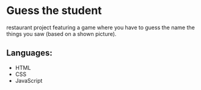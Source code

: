 # Guess the student

restaurant project featuring a game where you have to guess the name the things you saw (based on a shown picture).


## Languages:
* HTML
* CSS
* JavaScript
